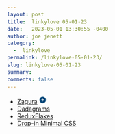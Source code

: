 ```yaml
---
layout: post
title:  linkylove 05-01-23
date:   2023-05-01 13:30:55 -0400
author: joe jenett
category:
  -  linkylove
permalink: /linkylove-05-01-23/
slug: linkylove-05-01-23
summary: 
comments: false
---
```

<ul class="linkylove">
	<li><a title="Zagura" href="https://zagura.one/">Zagura</a> <a class="normaltext" title="source" href="https://fediring.net/"><img src="/images/left-arrow.png" alt="" width="18"></a></li>
	<li><a title="Dadagrams" href="https://dadagrams.com/">Dadagrams</a></li>
	<li><a title="ReduxFlakesreduxflakes" href="https://reduxflakes.neocities.org/">ReduxFlakes</a></li>
	<li><a title="Drop-in Minimal CSS" href="https://dohliam.github.io/dropin-minimal-css/">Drop-in Minimal CSS</a></li>
</ul>
<a href="https://brid.gy/publish/mastodon"></a>